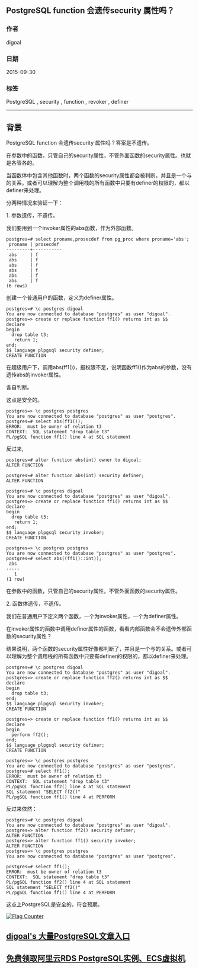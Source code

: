 ## PostgreSQL function 会遗传security 属性吗？   
                                                                                                                             
### 作者                                                                                                            
digoal                                                                                                            
                                                                                                            
### 日期                                                                                                             
2015-09-30                                                                                                 
                                                                                                              
### 标签                                                                                                            
PostgreSQL , security , function , revoker , definer          
                                                                                                                        
----                                                                                                                        
                                                                                                                         
## 背景                                                 
PostgreSQL function 会遗传security 属性吗？答案是不遗传。  
  
在参数中的函数，只管自己的security属性，不管外面函数的security属性。也就是各管各的。  
  
当函数体中包含其他函数时，两个函数的security属性都会被判断，并且是一个与的关系。或者可以理解为整个调用栈的所有函数中只要有definer的权限的，都以definer来处理。  
  
分两种情况来验证一下：  
  
1\. 参数遗传，不遗传。  
  
我们要用到一个invoker属性的abs函数，作为外部函数。  
  
```  
postgres=# select proname,prosecdef from pg_proc where proname='abs';  
 proname | prosecdef   
---------+-----------  
 abs     | f  
 abs     | f  
 abs     | f  
 abs     | f  
 abs     | f  
 abs     | f  
(6 rows)  
```  
  
创建一个普通用户的函数，定义为definer属性。  
  
```  
postgres=# \c postgres digoal  
You are now connected to database "postgres" as user "digoal".  
postgres=> create or replace function ff1() returns int as $$  
declare  
begin  
  drop table t3;  
   return 1;  
end;  
$$ language plpgsql security definer;  
CREATE FUNCTION  
```  
  
在超级用户下，调用abs(ff1())，报权限不足，说明函数ff1()作为abs的参数，没有遗传abs的invoker属性。  
  
各自判断。  
  
这点是安全的。  
  
```  
postgres=> \c postgres postgres  
You are now connected to database "postgres" as user "postgres".  
postgres=# select abs(ff1());  
ERROR:  must be owner of relation t3  
CONTEXT:  SQL statement "drop table t3"  
PL/pgSQL function ff1() line 4 at SQL statement  
```  
  
反过来,  
  
```  
postgres=# alter function abs(int) owner to digoal;  
ALTER FUNCTION  
  
postgres=# alter function abs(int) security definer;  
ALTER FUNCTION  
  
postgres=# \c postgres digoal  
You are now connected to database "postgres" as user "digoal".  
postgres=> create or replace function ff1() returns int as $$   
declare  
begin  
  drop table t3;  
   return 1;  
end;  
$$ language plpgsql security invoker;  
CREATE FUNCTION  
  
postgres=> \c postgres postgres  
You are now connected to database "postgres" as user "postgres".  
postgres=# select abs((ff1()::int));  
 abs   
-----  
   1  
(1 row)  
```  
  
在参数中的函数，只管自己的security属性，不管外面函数的security属性。  
  
2\. 函数体遗传，不遗传。  
  
我们在普通用户下定义两个函数，一个为invoker属性，一个为definer属性。  
  
在invoker属性的函数中调用definer属性的函数，看看内部函数会不会遗传外部函数的security属性？  
  
结果说明，两个函数的security属性好像都判断了，并且是一个与的关系。或者可以理解为整个调用栈的所有函数中只要有definer的权限的，都以definer来处理。  
  
```  
postgres=# \c postgres digoal  
You are now connected to database "postgres" as user "digoal".  
postgres=> create or replace function ff2() returns int as $$  
declare  
begin  
  drop table t3;  
end;  
$$ language plpgsql security invoker;  
CREATE FUNCTION  
  
postgres=> create or replace function ff1() returns int as $$  
declare  
begin  
  perform ff2();  
end;  
$$ language plpgsql security definer;  
CREATE FUNCTION  
  
postgres=> \c postgres postgres  
You are now connected to database "postgres" as user "postgres".  
postgres=# select ff1();  
ERROR:  must be owner of relation t3  
CONTEXT:  SQL statement "drop table t3"  
PL/pgSQL function ff2() line 4 at SQL statement  
SQL statement "SELECT ff2()"  
PL/pgSQL function ff1() line 4 at PERFORM  
```  
  
反过来依然：  
  
```  
postgres=# \c postgres digoal  
You are now connected to database "postgres" as user "digoal".  
postgres=> alter function ff2() security definer;  
ALTER FUNCTION  
postgres=> alter function ff1() security invoker;  
ALTER FUNCTION  
postgres=> \c postgres postgres  
You are now connected to database "postgres" as user "postgres".  
  
postgres=# select ff1();  
ERROR:  must be owner of relation t3  
CONTEXT:  SQL statement "drop table t3"  
PL/pgSQL function ff2() line 4 at SQL statement  
SQL statement "SELECT ff2()"  
PL/pgSQL function ff1() line 4 at PERFORM  
```  
  
这点上PostgreSQL是安全的，符合预期。  
  
<a rel="nofollow" href="http://info.flagcounter.com/h9V1"  ><img src="http://s03.flagcounter.com/count/h9V1/bg_FFFFFF/txt_000000/border_CCCCCC/columns_2/maxflags_12/viewers_0/labels_0/pageviews_0/flags_0/"  alt="Flag Counter"  border="0"  ></a>  
  
  
  
  
  
  
## [digoal's 大量PostgreSQL文章入口](https://github.com/digoal/blog/blob/master/README.md "22709685feb7cab07d30f30387f0a9ae")
  
  
## [免费领取阿里云RDS PostgreSQL实例、ECS虚拟机](https://free.aliyun.com/ "57258f76c37864c6e6d23383d05714ea")
  
